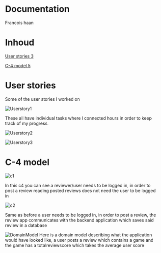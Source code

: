 # Documentation

Francois haan

# Inhoud

[User stories 3](#_Toc104987167)

[C-4 model 5](#_Toc104987168)

# User stories

Some of the user stories I worked on

![Userstory1](https://user-images.githubusercontent.com/71487939/171407957-d93be285-4932-4e43-9b78-5bff5a86e349.PNG)

These all have individual tasks where I connected hours in order to keep track of my progress.

![Userstory2](https://user-images.githubusercontent.com/71487939/171407956-edc6fb85-25a2-42ac-8bfa-881962361db6.PNG)

![Userstory3](https://user-images.githubusercontent.com/71487939/171407954-0155442c-d0ca-44bb-ac8e-b3e4d70fc1d6.PNG)

# C-4 model

![c1](https://user-images.githubusercontent.com/71487939/171403809-56057589-6721-43ed-886a-c4577c47e284.PNG)

In this c4 you can see a reviewer/user needs to be logged in, in order to post a review reading posted reviews does not need the user to be logged in

![c2](https://user-images.githubusercontent.com/71487939/171403803-e83f07da-c4d0-40b2-b064-bcb12e0d1013.PNG)

Same as before a user needs to be logged in, in order to post a review, the review app communicates with the backend application which saves said review in a database

![DomainModel](https://user-images.githubusercontent.com/71487939/173794743-88e5ea12-a883-4298-97aa-02398855d34e.PNG)
Here is a domain model describing what the application would have looked like, a user posts a review which contains a game and the game has a totalreviewscore which takes the average user score

